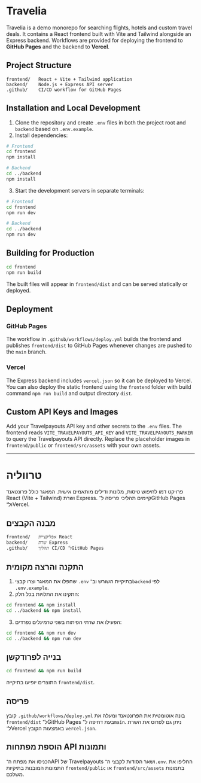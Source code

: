 # Travelia

Travelia is a demo monorepo for searching flights, hotels and custom travel deals. It contains a React frontend built with Vite and Tailwind alongside an Express backend. Workflows are provided for deploying the frontend to **GitHub Pages** and the backend to **Vercel**.

## Project Structure

```
frontend/   React + Vite + Tailwind application
backend/    Node.js + Express API server
.github/    CI/CD workflow for GitHub Pages
```

## Installation and Local Development

1. Clone the repository and create `.env` files in both the project root and `backend` based on `.env.example`.
2. Install dependencies:

```bash
# Frontend
cd frontend
npm install

# Backend
cd ../backend
npm install
```

3. Start the development servers in separate terminals:

```bash
# Frontend
cd frontend
npm run dev

# Backend
cd ../backend
npm run dev
```

## Building for Production

```bash
cd frontend
npm run build
```

The built files will appear in `frontend/dist` and can be served statically or deployed.

## Deployment

### GitHub Pages

The workflow in `.github/workflows/deploy.yml` builds the frontend and publishes `frontend/dist` to GitHub Pages whenever changes are pushed to the `main` branch.

### Vercel

The Express backend includes `vercel.json` so it can be deployed to Vercel. You can also deploy the static frontend using the `frontend` folder with build command `npm run build` and output directory `dist`.

## Custom API Keys and Images

Add your Travelpayouts API key and other secrets to the `.env` files. The frontend reads `VITE_TRAVELPAYOUTS_API_KEY` and `VITE_TRAVELPAYOUTS_MARKER` to query the Travelpayouts API directly. Replace the placeholder images in `frontend/public` or `frontend/src/assets` with your own assets.

---

# טרווליה

פרויקט דמו לחיפוש טיסות, מלונות ודילים מותאמים אישית. המאגר כולל פרונטאנד React (Vite + Tailwind) ושרת Express. קיימים תהליכי פריסה ל־GitHub Pages ול־Vercel.

## מבנה הקבצים

```
frontend/   אפליקציית React
backend/    שרת Express
.github/    תהליך CI/CD ל־GitHub Pages
```

## התקנה והרצה מקומית

1. שחפלו את המאגר וצרו קבצי `.env` בתיקיית השורש וב־`backend` לפי `.env.example`.
2. התקינו את התלויות בכל חלק:

```bash
cd frontend && npm install
cd ../backend && npm install
```

3. הפעילו את שרתי הפיתוח בשני טרמינלים נפרדים:

```bash
cd frontend && npm run dev
cd ../backend && npm run dev
```

## בנייה לפרודקשן

```bash
cd frontend && npm run build
```

התוצרים יופיעו בתיקייה `frontend/dist`.

## פריסה

קובץ `.github/workflows/deploy.yml` בונה אוטומטית את הפרונטאנד ומעלה את `frontend/dist` ל־GitHub Pages בעת דחיפה ל־`main`. ניתן גם לפרוס את השרת ל־Vercel באמצעות הקובץ `vercel.json`.

## הוספת מפתחות API ותמונות

הכניסו את מפתח ה־API של Travelpayouts ושאר הסודות לקבצי ה־`.env`. החליפו את התמונות המובנות בתיקיות `frontend/public` או `frontend/src/assets` בתמונות משלכם.
